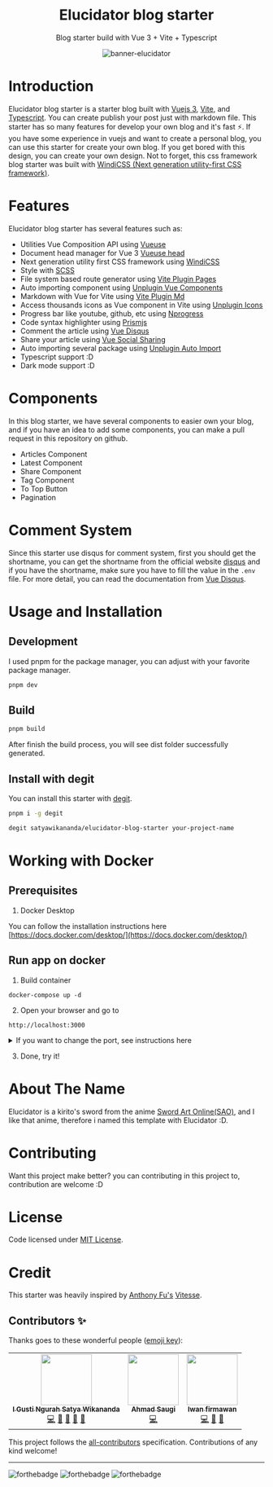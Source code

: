 <div align="center">

<h1>Elucidator blog starter</h1>

<p>Blog starter build with Vue 3 + Vite + Typescript</p>

![banner-elucidator](https://i.ibb.co/d4hScjv/banner.png)

</div>

# Introduction

Elucidator blog starter is a starter blog built with [Vuejs 3](https://v3.vuejs.org/), [Vite](https://vitejs.dev/), and [Typescript](https://www.typescriptlang.org/). You can create publish your post just with markdown file. This starter has so many features for develop your own blog and it's fast ⚡. If you have some experience in vuejs and want to create a personal blog, you can use this starter for create your own blog. If you get bored with this design, you can create your own design. Not to forget, this css framework blog starter was built with [WindiCSS (Next generation utility-first CSS framework)](https://windicss.org/).

# Features

Elucidator blog starter has several features such as:

- Utilities Vue Composition API using [Vueuse](https://vueuse.org/)
- Document head manager for Vue 3 [Vueuse head](https://github.com/vueuse/head)
- Next generation utility first CSS framework using [WindiCSS](https://windicss.org)
- Style with [SCSS](https://sass-lang.com/)
- File system based route generator using [Vite Plugin Pages](https://github.com/hannoeru/vite-plugin-pages)
- Auto importing component using [Unplugin Vue Components](https://github.com/antfu/unplugin-vue-components)
- Markdown with Vue for Vite using [Vite Plugin Md](https://github.com/antfu/vite-plugin-md)
- Access thousands icons as Vue component in Vite using [Unplugin Icons](https://github.com/antfu/unplugin-icons)
- Progress bar like youtube, github, etc using [Nprogress](https://github.com/rstacruz/nprogress)
- Code syntax highlighter using [Prismjs](https://prismjs.com/)
- Comment the article using [Vue Disqus](https://github.com/evillt/vue-cusdis)
- Share your article using [Vue Social Sharing](https://github.com/nicolasbeauvais/vue-social-sharing)
- Auto importing several package using [Unplugin Auto Import](https://github.com/antfu/unplugin-auto-import)
- Typescript support :D
- Dark mode support :D

# Components

In this blog starter, we have several components to easier own your blog, and if you have an idea to add some components, you can make a pull request in this repository on github.

- Articles Component
- Latest Component
- Share Component
- Tag Component
- To Top Button
- Pagination

# Comment System

Since this starter use disqus for comment system, first you should get the shortname, you can get the shortname from the official website [disqus](https://disqus.com/) and if you have the shortname, make sure you have to fill the value in the `.env` file. For more detail, you can read the documentation from [Vue Disqus](https://ktquez.github.io/vue-disqus/).

# Usage and Installation

## Development

I used pnpm for the package manager, you can adjust with your favorite package manager.

```bash
pnpm dev
```

## Build

```bash
pnpm build
```

After finish the build process, you will see dist folder successfully generated.

## Install with degit
You can install this starter with [degit](https://github.com/Rich-Harris/degit).
```bash
pnpm i -g degit
```

```bash
degit satyawikananda/elucidator-blog-starter your-project-name
```

# Working with Docker

## Prerequisites

1. Docker Desktop

You can follow the installation instructions here [https://docs.docker.com/desktop/](https://docs.docker.com/desktop/)
## Run app on docker

1. Build container

```
docker-compose up -d
```

2. Open your browser and go to

```
http://localhost:3000
```

<details>
  <summary>If you want to change the port, see instructions here</summary>
  <ol>
    <li>
        Edit manually Dockerfile at line 32 <br/>
        <code>
        EXPOSE 3000 
        </code>
    </li>
    <li>
        Rebuild container with command <br/>
        <code>
        docker-compose up --build
        </code>
    </li>
  </ol>
</details>

3. Done, try it!


# About The Name

Elucidator is a kirito's sword from the anime [Sword Art Online(SAO)](https://anilist.co/anime/11757/Sword-Art-Online/), and I like that anime, therefore i named this template with Elucidator :D.

# Contributing

Want this project make better? you can contributing in this project to, contribution are welcome :D

# License

Code licensed under [MIT License](https://raw.githubusercontent.com/satyawikananda/elucidator-blog-starter/main/LICENSE?token=AH44ZFFKVJSTLJ3SXJUPKHDA3VAJG).

# Credit

This starter was heavily inspired by [Anthony Fu's](https://github.com/antfu) [Vitesse](https://github.com/antfu/vitesse).

## Contributors ✨

Thanks goes to these wonderful people ([emoji key](https://allcontributors.org/docs/en/emoji-key)):

<!-- ALL-CONTRIBUTORS-LIST:START - Do not remove or modify this section -->
<!-- prettier-ignore-start -->
<!-- markdownlint-disable -->
<table>
  <tr>
    <td align="center"><a href="https://satyawikananda.vercel.app"><img src="https://avatars.githubusercontent.com/u/33148052?v=4?s=100" width="100px;" alt=""/><br /><sub><b>I Gusti Ngurah Satya Wikananda</b></sub></a><br /><a href="https://github.com/satyawikananda/elucidator-blog-starter/commits?author=satyawikananda" title="Code">💻</a> <a href="https://github.com/satyawikananda/elucidator-blog-starter/commits?author=satyawikananda" title="Documentation">📖</a> <a href="#design-satyawikananda" title="Design">🎨</a> <a href="#ideas-satyawikananda" title="Ideas, Planning, & Feedback">🤔</a> <a href="#maintenance-satyawikananda" title="Maintenance">🚧</a></td>
    <td align="center"><a href="http://ahmadsaugi.com"><img src="https://avatars.githubusercontent.com/u/45036724?v=4?s=100" width="100px;" alt=""/><br /><sub><b>Ahmad Saugi</b></sub></a><br /><a href="https://github.com/satyawikananda/elucidator-blog-starter/commits?author=zuramai" title="Code">💻</a></td>
    <td align="center"><a href="https://ifirmawan.github.io"><img src="https://avatars.githubusercontent.com/u/20871229?v=4?s=100" width="100px;" alt=""/><br /><sub><b>Iwan firmawan</b></sub></a><br /><a href="https://github.com/satyawikananda/elucidator-blog-starter/commits?author=ifirmawan" title="Code">💻</a> <a href="https://github.com/satyawikananda/elucidator-blog-starter/commits?author=ifirmawan" title="Documentation">📖</a> <a href="#ideas-ifirmawan" title="Ideas, Planning, & Feedback">🤔</a></td>
  </tr>
</table>

<!-- markdownlint-restore -->
<!-- prettier-ignore-end -->

<!-- ALL-CONTRIBUTORS-LIST:END -->

This project follows the [all-contributors](https://github.com/all-contributors/all-contributors) specification. Contributions of any kind welcome!

---

![forthebadge](https://forthebadge.com/images/badges/built-with-love.svg)
![forthebadge](https://forthebadge.com/images/badges/made-with-typescript.svg)
![forthebadge](https://forthebadge.com/images/badges/made-with-vue.svg)
